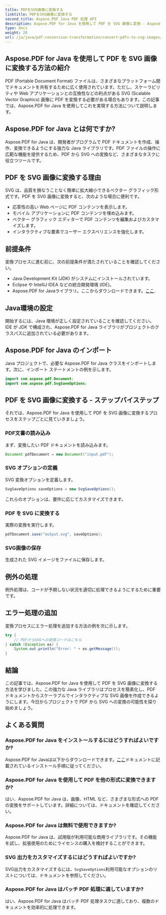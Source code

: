 ```yaml
---
title: PDFをSVG画像に変換する
linktitle: PDFをSVG画像に変換する
second_title: Aspose.PDF Java PDF 処理 API
description: Aspose.PDF for Java を使用して PDF を SVG 画像に変換 - Aspose.PDF for Java を使用して PDF から SVG にシームレスに変換するためのステップ バイ ステップ ガイド。
type: docs
weight: 20
url: /ja/java/pdf-conversion-transformation/convert-pdfs-to-svg-images/
---
```


## Aspose.PDF for Java を使用して PDF を SVG 画像に変換する方法の紹介

PDF (Portable Document Format) ファイルは、さまざまなプラットフォーム間でドキュメントを共有するために広く使用されています。ただし、スケーラビリティや Web アプリケーションとの互換性などの利点がある SVG (Scalable Vector Graphics) 画像に PDF を変換する必要がある場合もあります。この記事では、Aspose.PDF for Java を使用してこれを実現する方法について説明します。

## Aspose.PDF for Java とは何ですか?

Aspose.PDF for Java は、開発者がプログラムで PDF ドキュメントを作成、操作、変換できるようにする強力な Java ライブラリです。PDF ファイルの操作に広範な機能を提供するため、PDF から SVG への変換など、さまざまなタスクに役立つツールです。

## PDF を SVG 画像に変換する理由

SVG は、品質を損なうことなく簡単に拡大縮小できるベクター グラフィック形式です。PDF を SVG 画像に変換すると、次のような場合に便利です。

- 応答性の高い Web ページに PDF コンテンツを表示します。
- モバイル アプリケーションに PDF コンテンツを埋め込みます。
- ベクター グラフィック エディターで PDF コンテンツを編集およびカスタマイズします。
- インタラクティブな要素でユーザー エクスペリエンスを強化します。

## 前提条件

変換プロセスに進む前に、次の前提条件が満たされていることを確認してください。

- Java Development Kit (JDK) がシステムにインストールされています。
- Eclipse や IntelliJ IDEA などの統合開発環境 (IDE)。
-  Aspose.PDF for Javaライブラリ。ここからダウンロードできます。[ここ](https://releases.aspose.com/pdf/java/).

## Java環境の設定

開始するには、Java 環境が正しく設定されていることを確認してください。IDE が JDK で構成され、Aspose.PDF for Java ライブラリがプロジェクトのクラスパスに追加されている必要があります。

## Aspose.PDF for Java のインポート

Java プロジェクトで、必要な Aspose.PDF for Java クラスをインポートします。次に、インポート ステートメントの例を示します。

```java
import com.aspose.pdf.Document;
import com.aspose.pdf.SvgSaveOptions;
```

## PDF を SVG 画像に変換する - ステップバイステップ

それでは、Aspose.PDF for Java を使用して PDF を SVG 画像に変換するプロセスをステップごとに見ていきましょう。

### PDF文書の読み込み

まず、変換したい PDF ドキュメントを読み込みます。

```java
Document pdfDocument = new Document("input.pdf");
```

### SVG オプションの定義

SVG 変換オプションを定義します。

```java
SvgSaveOptions saveOptions = new SvgSaveOptions();
```

これらのオプションは、要件に応じてカスタマイズできます。

### PDF を SVG に変換する

実際の変換を実行します。

```java
pdfDocument.save("output.svg", saveOptions);
```

### SVG画像の保存

生成された SVG イメージをファイルに保存します。

## 例外の処理

例外処理は、コードが予期しない状況を適切に処理できるようにするために重要です。

## エラー処理の追加

変換プロセスにエラー処理を追加する方法の例を次に示します。

```java
try {
    // PDFからSVGへの変換コードはこちら
} catch (Exception ex) {
    System.out.println("Error: " + ex.getMessage());
}
```

## 結論

この記事では、Aspose.PDF for Java を使用して PDF を SVG 画像に変換する方法を学びました。この強力な Java ライブラリはプロセスを簡素化し、PDF ドキュメントからスケーラブルでインタラクティブな SVG 画像を作成できるようにします。今日からプロジェクトで PDF から SVG への変換の可能性を探り始めましょう。

## よくある質問

### Aspose.PDF for Java をインストールするにはどうすればよいですか?

 Aspose.PDF for Javaは以下からダウンロードできます。[ここ](https://releases.aspose.com/pdf/java/)ドキュメントに記載されているインストール手順に従ってください。

### Aspose.PDF for Java を使用して PDF を他の形式に変換できますか?

はい、Aspose.PDF for Java は、画像、HTML など、さまざまな形式への PDF の変換をサポートしています。詳細については、ドキュメントを確認してください。

### Aspose.PDF for Java は無料で使用できますか?

Aspose.PDF for Java は、試用版が利用可能な商用ライブラリです。その機能を試し、拡張使用のためにライセンスの購入を検討することができます。

### SVG 出力をカスタマイズするにはどうすればよいですか?

 SVG出力をカスタマイズするには、`SvgSaveOptions`利用可能なオプションのリストについては、ドキュメントを参照してください。

### Aspose.PDF for Java はバッチ PDF 処理に適していますか?

はい、Aspose.PDF for Java はバッチ PDF 処理タスクに適しており、複数のドキュメントを効率的に処理できます。